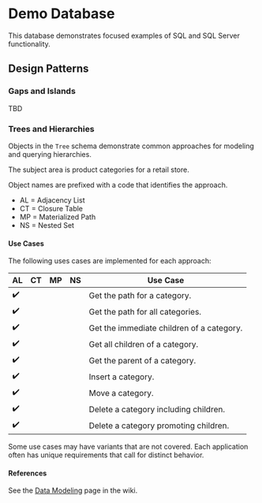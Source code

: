 # Demo Database

This database demonstrates focused examples of SQL and SQL Server functionality.

## Design Patterns

### Gaps and Islands

TBD

### Trees and Hierarchies

Objects in the `Tree` schema demonstrate common approaches for modeling and querying hierarchies.

The subject area is product categories for a retail store.

Object names are prefixed with a code that identifies the approach.

* AL = Adjacency List
* CT = Closure Table
* MP = Materialized Path
* NS = Nested Set

#### Use Cases

The following uses cases are implemented for each approach:

| AL | CT | MP | NS | Use Case |
|----|----|----|----|----------|
| :heavy_check_mark: |    |    |    | Get the path for a category. |
| :heavy_check_mark: |    |    |    | Get the path for all categories. |
| :heavy_check_mark: |    |    |    | Get the immediate children of a category. |
| :heavy_check_mark: |    |    |    | Get all children of a category.
| :heavy_check_mark: |    |    |    | Get the parent of a category. |
| :heavy_check_mark: |    |    |    | Insert a category. |
| :heavy_check_mark: |    |    |    | Move a category. |
| :heavy_check_mark: |    |    |    | Delete a category including children. |
| :heavy_check_mark: |    |    |    | Delete a category promoting children. |

Some use cases may have variants that are not covered. Each application often has unique requirements that call for distinct behavior.

#### References

See the [Data Modeling](../../../../../wiki/Data-Modeling) page in the wiki.
